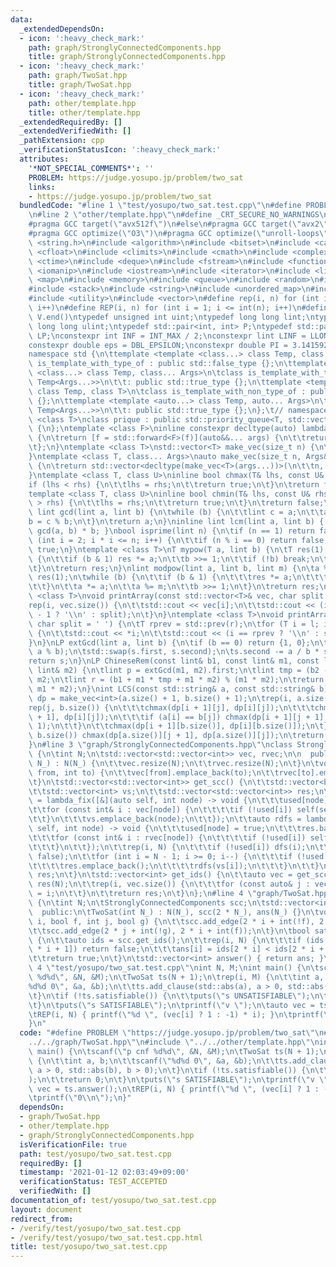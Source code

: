 ```yaml
---
data:
  _extendedDependsOn:
  - icon: ':heavy_check_mark:'
    path: graph/StronglyConnectedComponents.hpp
    title: graph/StronglyConnectedComponents.hpp
  - icon: ':heavy_check_mark:'
    path: graph/TwoSat.hpp
    title: graph/TwoSat.hpp
  - icon: ':heavy_check_mark:'
    path: other/template.hpp
    title: other/template.hpp
  _extendedRequiredBy: []
  _extendedVerifiedWith: []
  _pathExtension: cpp
  _verificationStatusIcon: ':heavy_check_mark:'
  attributes:
    '*NOT_SPECIAL_COMMENTS*': ''
    PROBLEM: https://judge.yosupo.jp/problem/two_sat
    links:
    - https://judge.yosupo.jp/problem/two_sat
  bundledCode: "#line 1 \"test/yosupo/two_sat.test.cpp\"\n#define PROBLEM \"https://judge.yosupo.jp/problem/two_sat\"\
    \n#line 2 \"other/template.hpp\"\n#define _CRT_SECURE_NO_WARNINGS\n#ifdef ONLINE_JUDGE\n\
    #pragma GCC target(\"avx512f\")\n#else\n#pragma GCC target(\"avx2\")\n#endif\n\
    #pragma GCC optimize(\"O3\")\n#pragma GCC optimize(\"unroll-loops\")\n#include\
    \ <string.h>\n#include <algorithm>\n#include <bitset>\n#include <cassert>\n#include\
    \ <cfloat>\n#include <climits>\n#include <cmath>\n#include <complex>\n#include\
    \ <ctime>\n#include <deque>\n#include <fstream>\n#include <functional>\n#include\
    \ <iomanip>\n#include <iostream>\n#include <iterator>\n#include <list>\n#include\
    \ <map>\n#include <memory>\n#include <queue>\n#include <random>\n#include <set>\n\
    #include <stack>\n#include <string>\n#include <unordered_map>\n#include <unordered_set>\n\
    #include <utility>\n#include <vector>\n#define rep(i, n) for (int i = 0; i < int(n);\
    \ i++)\n#define REP(i, n) for (int i = 1; i <= int(n); i++)\n#define all(V) V.begin(),\
    \ V.end()\ntypedef unsigned int uint;\ntypedef long long lint;\ntypedef unsigned\
    \ long long ulint;\ntypedef std::pair<int, int> P;\ntypedef std::pair<lint, lint>\
    \ LP;\nconstexpr int INF = INT_MAX / 2;\nconstexpr lint LINF = LLONG_MAX / 2;\n\
    constexpr double eps = DBL_EPSILON;\nconstexpr double PI = 3.141592653589793238462643383279;\n\
    namespace std {\n\ttemplate <template <class...> class Temp, class T>\n\tclass\
    \ is_template_with_type_of : public std::false_type {};\n\ttemplate <template\
    \ <class...> class Temp, class... Args>\n\tclass is_template_with_type_of<Temp,\
    \ Temp<Args...>>\n\t\t: public std::true_type {};\n\ttemplate <template <auto...>\
    \ class Temp, class T>\n\tclass is_template_with_non_type_of : public std::false_type\
    \ {};\n\ttemplate <template <auto...> class Temp, auto... Args>\n\tclass is_template_with_non_type_of<Temp,\
    \ Temp<Args...>>\n\t\t: public std::true_type {};\n};\t// namespace std\ntemplate\
    \ <class T>\nclass prique : public std::priority_queue<T, std::vector<T>, std::greater<T>>\
    \ {\n};\ntemplate <class F>\ninline constexpr decltype(auto) lambda_fix(F&& f)\
    \ {\n\treturn [f = std::forward<F>(f)](auto&&... args) {\n\t\treturn f(f, std::forward<decltype(args)>(args)...);\n\
    \t};\n}\ntemplate <class T>\nstd::vector<T> make_vec(size_t n) {\n\treturn std::vector<T>(n);\n\
    }\ntemplate <class T, class... Args>\nauto make_vec(size_t n, Args&&... args)\
    \ {\n\treturn std::vector<decltype(make_vec<T>(args...))>(\n\t\tn, make_vec<T>(std::forward<Args>(args)...));\n\
    }\ntemplate <class T, class U>\ninline bool chmax(T& lhs, const U& rhs) {\n\t\
    if (lhs < rhs) {\n\t\tlhs = rhs;\n\t\treturn true;\n\t}\n\treturn false;\n}\n\
    template <class T, class U>\ninline bool chmin(T& lhs, const U& rhs) {\n\tif (lhs\
    \ > rhs) {\n\t\tlhs = rhs;\n\t\treturn true;\n\t}\n\treturn false;\n}\ninline\
    \ lint gcd(lint a, lint b) {\n\twhile (b) {\n\t\tlint c = a;\n\t\ta = b;\n\t\t\
    b = c % b;\n\t}\n\treturn a;\n}\ninline lint lcm(lint a, lint b) { return a /\
    \ gcd(a, b) * b; }\nbool isprime(lint n) {\n\tif (n == 1) return false;\n\tfor\
    \ (int i = 2; i * i <= n; i++) {\n\t\tif (n % i == 0) return false;\n\t}\n\treturn\
    \ true;\n}\ntemplate <class T>\nT mypow(T a, lint b) {\n\tT res(1);\n\twhile (true)\
    \ {\n\t\tif (b & 1) res *= a;\n\t\tb >>= 1;\n\t\tif (!b) break;\n\t\ta *= a;\n\
    \t}\n\treturn res;\n}\nlint modpow(lint a, lint b, lint m) {\n\ta %= m;\n\tlint\
    \ res(1);\n\twhile (b) {\n\t\tif (b & 1) {\n\t\t\tres *= a;\n\t\t\tres %= m;\n\
    \t\t}\n\t\ta *= a;\n\t\ta %= m;\n\t\tb >>= 1;\n\t}\n\treturn res;\n}\ntemplate\
    \ <class T>\nvoid printArray(const std::vector<T>& vec, char split = ' ') {\n\t\
    rep(i, vec.size()) {\n\t\tstd::cout << vec[i];\n\t\tstd::cout << (i == (int)vec.size()\
    \ - 1 ? '\\n' : split);\n\t}\n}\ntemplate <class T>\nvoid printArray(T l, T r,\
    \ char split = ' ') {\n\tT rprev = std::prev(r);\n\tfor (T i = l; i != r; i++)\
    \ {\n\t\tstd::cout << *i;\n\t\tstd::cout << (i == rprev ? '\\n' : split);\n\t\
    }\n}\nLP extGcd(lint a, lint b) {\n\tif (b == 0) return {1, 0};\n\tLP s = extGcd(b,\
    \ a % b);\n\tstd::swap(s.first, s.second);\n\ts.second -= a / b * s.first;\n\t\
    return s;\n}\nLP ChineseRem(const lint& b1, const lint& m1, const lint& b2, const\
    \ lint& m2) {\n\tlint p = extGcd(m1, m2).first;\n\tlint tmp = (b2 - b1) * p %\
    \ m2;\n\tlint r = (b1 + m1 * tmp + m1 * m2) % (m1 * m2);\n\treturn std::make_pair(r,\
    \ m1 * m2);\n}\nint LCS(const std::string& a, const std::string& b) {\n\tauto\
    \ dp = make_vec<int>(a.size() + 1, b.size() + 1);\n\trep(i, a.size()) {\n\t\t\
    rep(j, b.size()) {\n\t\t\tchmax(dp[i + 1][j], dp[i][j]);\n\t\t\tchmax(dp[i][j\
    \ + 1], dp[i][j]);\n\t\t\tif (a[i] == b[j]) chmax(dp[i + 1][j + 1], dp[i][j] +\
    \ 1);\n\t\t}\n\t\tchmax(dp[i + 1][b.size()], dp[i][b.size()]);\n\t}\n\trep(j,\
    \ b.size()) chmax(dp[a.size()][j + 1], dp[a.size()][j]);\n\treturn dp[a.size()][b.size()];\n\
    }\n#line 3 \"graph/StronglyConnectedComponents.hpp\"\nclass StronglyConnectedComponents\
    \ {\n\tint N;\n\tstd::vector<std::vector<int>> vec, rvec;\n\n  public:\n\tStronglyConnectedComponents(int\
    \ N_) : N(N_) {\n\t\tvec.resize(N);\n\t\trvec.resize(N);\n\t}\n\tvoid add_edge(int\
    \ from, int to) {\n\t\tvec[from].emplace_back(to);\n\t\trvec[to].emplace_back(from);\n\
    \t}\n\tstd::vector<std::vector<int>> get_scc() {\n\t\tstd::vector<bool> used(N);\n\
    \t\tstd::vector<int> vs;\n\t\tstd::vector<std::vector<int>> res;\n\t\tauto dfs\
    \ = lambda_fix([&](auto self, int node) -> void {\n\t\t\tused[node] = true;\n\t\
    \t\tfor (const int& i : vec[node]) {\n\t\t\t\tif (!used[i]) self(self, i);\n\t\
    \t\t}\n\t\t\tvs.emplace_back(node);\n\t\t});\n\t\tauto rdfs = lambda_fix([&](auto\
    \ self, int node) -> void {\n\t\t\tused[node] = true;\n\t\t\tres.back().emplace_back(node);\n\
    \t\t\tfor (const int& i : rvec[node]) {\n\t\t\t\tif (!used[i]) self(self, i);\n\
    \t\t\t}\n\t\t});\n\t\trep(i, N) {\n\t\t\tif (!used[i]) dfs(i);\n\t\t}\n\t\tused.assign(N,\
    \ false);\n\t\tfor (int i = N - 1; i >= 0; i--) {\n\t\t\tif (!used[vs[i]]) {\n\
    \t\t\t\tres.emplace_back();\n\t\t\t\trdfs(vs[i]);\n\t\t\t}\n\t\t}\n\t\treturn\
    \ res;\n\t}\n\tstd::vector<int> get_ids() {\n\t\tauto vec = get_scc();\n\t\tstd::vector<int>\
    \ res(N);\n\t\trep(i, vec.size()) {\n\t\t\tfor (const auto& j : vec[i]) res[j]\
    \ = i;\n\t\t}\n\t\treturn res;\n\t}\n};\n#line 4 \"graph/TwoSat.hpp\"\nclass TwoSat\
    \ {\n\tint N;\n\tStronglyConnectedComponents scc;\n\tstd::vector<int> ans;\n\n\
    \  public:\n\tTwoSat(int N_) : N(N_), scc(2 * N_), ans(N_) {}\n\tvoid add_clause(int\
    \ i, bool f, int j, bool g) {\n\t\tscc.add_edge(2 * i + int(!f), 2 * j + int(g));\n\
    \t\tscc.add_edge(2 * j + int(!g), 2 * i + int(f));\n\t}\n\tbool satisfiable()\
    \ {\n\t\tauto ids = scc.get_ids();\n\t\trep(i, N) {\n\t\t\tif (ids[2 * i] == ids[2\
    \ * i + 1]) return false;\n\t\t\tans[i] = ids[2 * i] < ids[2 * i + 1];\n\t\t}\n\
    \t\treturn true;\n\t}\n\tstd::vector<int> answer() { return ans; }\n};\n#line\
    \ 4 \"test/yosupo/two_sat.test.cpp\"\nint N, M;\nint main() {\n\tscanf(\"p cnf\
    \ %d%d\", &N, &M);\n\tTwoSat ts(N + 1);\n\trep(i, M) {\n\t\tint a, b;\n\t\tscanf(\"\
    %d%d 0\", &a, &b);\n\t\tts.add_clause(std::abs(a), a > 0, std::abs(b), b > 0);\n\
    \t}\n\tif (!ts.satisfiable()) {\n\t\tputs(\"s UNSATISFIABLE\");\n\t\treturn 0;\n\
    \t}\n\tputs(\"s SATISFIABLE\");\n\tprintf(\"v \");\n\tauto vec = ts.answer();\n\
    \tREP(i, N) { printf(\"%d \", (vec[i] ? 1 : -1) * i); }\n\tprintf(\"0\\n\");\n\
    }\n"
  code: "#define PROBLEM \"https://judge.yosupo.jp/problem/two_sat\"\n#include \"\
    ../../graph/TwoSat.hpp\"\n#include \"../../other/template.hpp\"\nint N, M;\nint\
    \ main() {\n\tscanf(\"p cnf %d%d\", &N, &M);\n\tTwoSat ts(N + 1);\n\trep(i, M)\
    \ {\n\t\tint a, b;\n\t\tscanf(\"%d%d 0\", &a, &b);\n\t\tts.add_clause(std::abs(a),\
    \ a > 0, std::abs(b), b > 0);\n\t}\n\tif (!ts.satisfiable()) {\n\t\tputs(\"s UNSATISFIABLE\"\
    );\n\t\treturn 0;\n\t}\n\tputs(\"s SATISFIABLE\");\n\tprintf(\"v \");\n\tauto\
    \ vec = ts.answer();\n\tREP(i, N) { printf(\"%d \", (vec[i] ? 1 : -1) * i); }\n\
    \tprintf(\"0\\n\");\n}"
  dependsOn:
  - graph/TwoSat.hpp
  - other/template.hpp
  - graph/StronglyConnectedComponents.hpp
  isVerificationFile: true
  path: test/yosupo/two_sat.test.cpp
  requiredBy: []
  timestamp: '2021-01-12 02:03:49+09:00'
  verificationStatus: TEST_ACCEPTED
  verifiedWith: []
documentation_of: test/yosupo/two_sat.test.cpp
layout: document
redirect_from:
- /verify/test/yosupo/two_sat.test.cpp
- /verify/test/yosupo/two_sat.test.cpp.html
title: test/yosupo/two_sat.test.cpp
---
```

